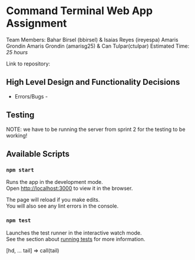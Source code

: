 # Command Terminal Web App Assignment

Team Members:
Bahar Birsel (bbirsel) & Isaias Reyes (ireyespa) Amaris Grondin
Amaris Grondin (amarisg25) & Can Tulpar(ctulpar)
Estimated Time: _25 hours_


Link to repository:


## High Level Design and Functionality Decisions



- Errors/Bugs - 
## Testing



NOTE: we have to be running the server from sprint 2 for the testing to be working!

## Available Scripts


### `npm start`

Runs the app in the development mode.\
Open [http://localhost:3000](http://localhost:3000) to view it in the browser.

The page will reload if you make edits.\
You will also see any lint errors in the console.

### `npm test`

Launches the test runner in the interactive watch mode.\
See the section about
[running tests](https://facebook.github.io/create-react-app/docs/running-tests) for more
information.




[hd, ... tail] => call(tail)